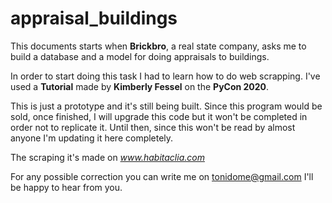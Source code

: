 # appraisal_buildings
This documents starts when **Brickbro**, a real state company, asks me to build a database and a model for doing appraisals to buildings.

In order to start doing this task I had to learn how to do web scrapping. I've used a **Tutorial** made by **Kimberly Fessel** on the **PyCon 2020**.

This is just a prototype and it's still being built. Since this program would be sold, once finished, I will upgrade this code but it won't be completed in order not to replicate it. Until then, since this won't be read by almost anyone I'm updating it here completely.

The scraping it's made on *www.habitaclia.com*

For any possible correction you can write me on tonidome@gmail.com I'll be happy to hear from you.
